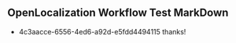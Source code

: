 ## OpenLocalization Workflow Test MarkDown
* 4c3aacce-6556-4ed6-a92d-e5fdd4494115 thanks!

<!--HONumber=Aug16_HO4-->


